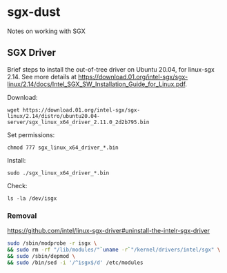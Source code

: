 # sgx-dust
Notes on working with SGX

## SGX Driver
Brief steps to install the out-of-tree driver on Ubuntu 20.04, for linux-sgx 2.14. See more details at https://download.01.org/intel-sgx/sgx-linux/2.14/docs/Intel_SGX_SW_Installation_Guide_for_Linux.pdf.

Download:

```console
wget https://download.01.org/intel-sgx/sgx-linux/2.14/distro/ubuntu20.04-server/sgx_linux_x64_driver_2.11.0_2d2b795.bin
```

Set permissions:

```console
chmod 777 sgx_linux_x64_driver_*.bin 
```

Install:

```console
sudo ./sgx_linux_x64_driver_*.bin
```

Check:

``` console
ls -la /dev/isgx
```
### Removal
https://github.com/intel/linux-sgx-driver#uninstall-the-intelr-sgx-driver

```bash
sudo /sbin/modprobe -r isgx \
&& sudo rm -rf "/lib/modules/"`uname -r`"/kernel/drivers/intel/sgx" \
&& sudo /sbin/depmod \
&& sudo /bin/sed -i '/^isgx$/d' /etc/modules
```
